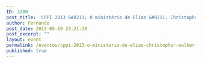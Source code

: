 ```yaml
---
ID: 3280
post_title: 'CPPI 2013 &#8211; O ministério de Elias &#8211; Christopher  Walker'
author: Fernando
post_date: 2013-05-19 23:21:38
post_excerpt: ""
layout: event
permalink: /eventos/cppi-2013-o-ministerio-de-elias-christopher-walker-2013-07-07
published: true
---
```

